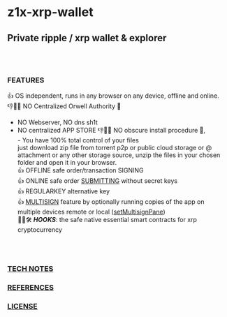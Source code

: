 # z1x-xrp-wallet
## Private ripple / xrp wallet & explorer<br/>

<br/><br/>
### FEATURES

👍 OS independent, runs in any browser on any device, offline and online.<br/>
👎🚫❌ NO Centralized Orwell Authority 💩<br/>
   -    NO Webserver, NO dns sh1t
   -    NO centralized APP STORE
👎🚫❌ NO obscure install procedure 💩, <br/>
    -   You have 100% total control of your files <br/>
       just download zip file from torrent p2p or public cloud storage or @ attachment or any other storage source, unzip the files in your chosen folder and open it in your browser.<br/>
👍 OFFLINE safe order/transaction SIGNING<br/>
👍 ONLINE safe order [SUBMITTING](https://github.com/f1f47a23/z1x-xrp-wallet/blob/main/docs/screenshot-Payment.jpg) without secret keys<br/>
👍 REGULARKEY alternative key<br/>
👍 [MULTISIGN](https://github.com/f1f47a23/z1x-xrp-wallet/blob/main/docs/z1x-wallet-multisig.jpg) feature by optionally running copies of the app on multiple devices remote or local ([setMultisignPane](https://github.com/f1f47a23/z1x-xrp-wallet/blob/main/docs/screenshot-SetMultisign.jpg))<br/>
🚧👷🛠️ ***HOOKS***: the safe native essential smart contracts for xrp cryptocurrency<br/>

<br/><br/>
### [TECH NOTES](https://github.com/f1f47a23/z1x-xrp-wallet/blob/main/docs/technotes.md)

### [REFERENCES](https://github.com/f1f47a23/AWESOME/blob/main/README.md)

### [LICENSE](https://github.com/f1f47a23/z1x-xrp-wallet/blob/main/LICENSE)







